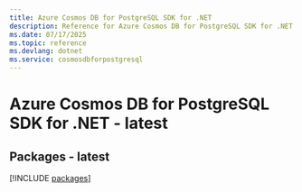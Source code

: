 ```yaml
---
title: Azure Cosmos DB for PostgreSQL SDK for .NET
description: Reference for Azure Cosmos DB for PostgreSQL SDK for .NET
ms.date: 07/17/2025
ms.topic: reference
ms.devlang: dotnet
ms.service: cosmosdbforpostgresql
---
```

# Azure Cosmos DB for PostgreSQL SDK for .NET - latest
## Packages - latest
[!INCLUDE [packages](cosmos-db-for-postgresql-index.md)]